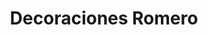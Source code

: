 ---
title: "Decoraciones Romero"
url: /independencia/decoraciones-romero/
shop: Haushaltsartikel
---